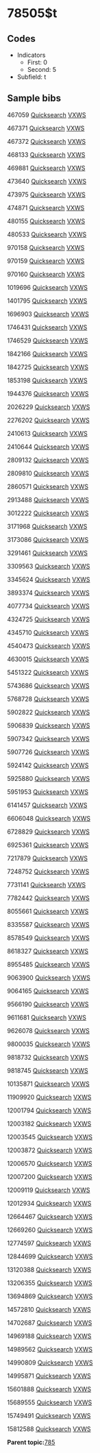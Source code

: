 # 78505$t

## Codes

-   Indicators
    -   First: 0
    -   Second: 5
-   Subfield: t

## Sample bibs

467059 [Quicksearch](https://search.library.yale.edu/catalog/467059) [VXWS](http://prodorbis.library.yale.edu:7014/vxws/GetHoldingsService?bibId=467059)

467371 [Quicksearch](https://search.library.yale.edu/catalog/467371) [VXWS](http://prodorbis.library.yale.edu:7014/vxws/GetHoldingsService?bibId=467371)

467372 [Quicksearch](https://search.library.yale.edu/catalog/467372) [VXWS](http://prodorbis.library.yale.edu:7014/vxws/GetHoldingsService?bibId=467372)

468133 [Quicksearch](https://search.library.yale.edu/catalog/468133) [VXWS](http://prodorbis.library.yale.edu:7014/vxws/GetHoldingsService?bibId=468133)

469881 [Quicksearch](https://search.library.yale.edu/catalog/469881) [VXWS](http://prodorbis.library.yale.edu:7014/vxws/GetHoldingsService?bibId=469881)

473640 [Quicksearch](https://search.library.yale.edu/catalog/473640) [VXWS](http://prodorbis.library.yale.edu:7014/vxws/GetHoldingsService?bibId=473640)

473975 [Quicksearch](https://search.library.yale.edu/catalog/473975) [VXWS](http://prodorbis.library.yale.edu:7014/vxws/GetHoldingsService?bibId=473975)

474871 [Quicksearch](https://search.library.yale.edu/catalog/474871) [VXWS](http://prodorbis.library.yale.edu:7014/vxws/GetHoldingsService?bibId=474871)

480155 [Quicksearch](https://search.library.yale.edu/catalog/480155) [VXWS](http://prodorbis.library.yale.edu:7014/vxws/GetHoldingsService?bibId=480155)

480533 [Quicksearch](https://search.library.yale.edu/catalog/480533) [VXWS](http://prodorbis.library.yale.edu:7014/vxws/GetHoldingsService?bibId=480533)

970158 [Quicksearch](https://search.library.yale.edu/catalog/970158) [VXWS](http://prodorbis.library.yale.edu:7014/vxws/GetHoldingsService?bibId=970158)

970159 [Quicksearch](https://search.library.yale.edu/catalog/970159) [VXWS](http://prodorbis.library.yale.edu:7014/vxws/GetHoldingsService?bibId=970159)

970160 [Quicksearch](https://search.library.yale.edu/catalog/970160) [VXWS](http://prodorbis.library.yale.edu:7014/vxws/GetHoldingsService?bibId=970160)

1019696 [Quicksearch](https://search.library.yale.edu/catalog/1019696) [VXWS](http://prodorbis.library.yale.edu:7014/vxws/GetHoldingsService?bibId=1019696)

1401795 [Quicksearch](https://search.library.yale.edu/catalog/1401795) [VXWS](http://prodorbis.library.yale.edu:7014/vxws/GetHoldingsService?bibId=1401795)

1696903 [Quicksearch](https://search.library.yale.edu/catalog/1696903) [VXWS](http://prodorbis.library.yale.edu:7014/vxws/GetHoldingsService?bibId=1696903)

1746431 [Quicksearch](https://search.library.yale.edu/catalog/1746431) [VXWS](http://prodorbis.library.yale.edu:7014/vxws/GetHoldingsService?bibId=1746431)

1746529 [Quicksearch](https://search.library.yale.edu/catalog/1746529) [VXWS](http://prodorbis.library.yale.edu:7014/vxws/GetHoldingsService?bibId=1746529)

1842166 [Quicksearch](https://search.library.yale.edu/catalog/1842166) [VXWS](http://prodorbis.library.yale.edu:7014/vxws/GetHoldingsService?bibId=1842166)

1842725 [Quicksearch](https://search.library.yale.edu/catalog/1842725) [VXWS](http://prodorbis.library.yale.edu:7014/vxws/GetHoldingsService?bibId=1842725)

1853198 [Quicksearch](https://search.library.yale.edu/catalog/1853198) [VXWS](http://prodorbis.library.yale.edu:7014/vxws/GetHoldingsService?bibId=1853198)

1944376 [Quicksearch](https://search.library.yale.edu/catalog/1944376) [VXWS](http://prodorbis.library.yale.edu:7014/vxws/GetHoldingsService?bibId=1944376)

2026229 [Quicksearch](https://search.library.yale.edu/catalog/2026229) [VXWS](http://prodorbis.library.yale.edu:7014/vxws/GetHoldingsService?bibId=2026229)

2276202 [Quicksearch](https://search.library.yale.edu/catalog/2276202) [VXWS](http://prodorbis.library.yale.edu:7014/vxws/GetHoldingsService?bibId=2276202)

2410613 [Quicksearch](https://search.library.yale.edu/catalog/2410613) [VXWS](http://prodorbis.library.yale.edu:7014/vxws/GetHoldingsService?bibId=2410613)

2410644 [Quicksearch](https://search.library.yale.edu/catalog/2410644) [VXWS](http://prodorbis.library.yale.edu:7014/vxws/GetHoldingsService?bibId=2410644)

2809132 [Quicksearch](https://search.library.yale.edu/catalog/2809132) [VXWS](http://prodorbis.library.yale.edu:7014/vxws/GetHoldingsService?bibId=2809132)

2809810 [Quicksearch](https://search.library.yale.edu/catalog/2809810) [VXWS](http://prodorbis.library.yale.edu:7014/vxws/GetHoldingsService?bibId=2809810)

2860571 [Quicksearch](https://search.library.yale.edu/catalog/2860571) [VXWS](http://prodorbis.library.yale.edu:7014/vxws/GetHoldingsService?bibId=2860571)

2913488 [Quicksearch](https://search.library.yale.edu/catalog/2913488) [VXWS](http://prodorbis.library.yale.edu:7014/vxws/GetHoldingsService?bibId=2913488)

3012222 [Quicksearch](https://search.library.yale.edu/catalog/3012222) [VXWS](http://prodorbis.library.yale.edu:7014/vxws/GetHoldingsService?bibId=3012222)

3171968 [Quicksearch](https://search.library.yale.edu/catalog/3171968) [VXWS](http://prodorbis.library.yale.edu:7014/vxws/GetHoldingsService?bibId=3171968)

3173086 [Quicksearch](https://search.library.yale.edu/catalog/3173086) [VXWS](http://prodorbis.library.yale.edu:7014/vxws/GetHoldingsService?bibId=3173086)

3291461 [Quicksearch](https://search.library.yale.edu/catalog/3291461) [VXWS](http://prodorbis.library.yale.edu:7014/vxws/GetHoldingsService?bibId=3291461)

3309563 [Quicksearch](https://search.library.yale.edu/catalog/3309563) [VXWS](http://prodorbis.library.yale.edu:7014/vxws/GetHoldingsService?bibId=3309563)

3345624 [Quicksearch](https://search.library.yale.edu/catalog/3345624) [VXWS](http://prodorbis.library.yale.edu:7014/vxws/GetHoldingsService?bibId=3345624)

3893374 [Quicksearch](https://search.library.yale.edu/catalog/3893374) [VXWS](http://prodorbis.library.yale.edu:7014/vxws/GetHoldingsService?bibId=3893374)

4077734 [Quicksearch](https://search.library.yale.edu/catalog/4077734) [VXWS](http://prodorbis.library.yale.edu:7014/vxws/GetHoldingsService?bibId=4077734)

4324725 [Quicksearch](https://search.library.yale.edu/catalog/4324725) [VXWS](http://prodorbis.library.yale.edu:7014/vxws/GetHoldingsService?bibId=4324725)

4345710 [Quicksearch](https://search.library.yale.edu/catalog/4345710) [VXWS](http://prodorbis.library.yale.edu:7014/vxws/GetHoldingsService?bibId=4345710)

4540473 [Quicksearch](https://search.library.yale.edu/catalog/4540473) [VXWS](http://prodorbis.library.yale.edu:7014/vxws/GetHoldingsService?bibId=4540473)

4630015 [Quicksearch](https://search.library.yale.edu/catalog/4630015) [VXWS](http://prodorbis.library.yale.edu:7014/vxws/GetHoldingsService?bibId=4630015)

5451322 [Quicksearch](https://search.library.yale.edu/catalog/5451322) [VXWS](http://prodorbis.library.yale.edu:7014/vxws/GetHoldingsService?bibId=5451322)

5743686 [Quicksearch](https://search.library.yale.edu/catalog/5743686) [VXWS](http://prodorbis.library.yale.edu:7014/vxws/GetHoldingsService?bibId=5743686)

5768728 [Quicksearch](https://search.library.yale.edu/catalog/5768728) [VXWS](http://prodorbis.library.yale.edu:7014/vxws/GetHoldingsService?bibId=5768728)

5902822 [Quicksearch](https://search.library.yale.edu/catalog/5902822) [VXWS](http://prodorbis.library.yale.edu:7014/vxws/GetHoldingsService?bibId=5902822)

5906839 [Quicksearch](https://search.library.yale.edu/catalog/5906839) [VXWS](http://prodorbis.library.yale.edu:7014/vxws/GetHoldingsService?bibId=5906839)

5907342 [Quicksearch](https://search.library.yale.edu/catalog/5907342) [VXWS](http://prodorbis.library.yale.edu:7014/vxws/GetHoldingsService?bibId=5907342)

5907726 [Quicksearch](https://search.library.yale.edu/catalog/5907726) [VXWS](http://prodorbis.library.yale.edu:7014/vxws/GetHoldingsService?bibId=5907726)

5924142 [Quicksearch](https://search.library.yale.edu/catalog/5924142) [VXWS](http://prodorbis.library.yale.edu:7014/vxws/GetHoldingsService?bibId=5924142)

5925880 [Quicksearch](https://search.library.yale.edu/catalog/5925880) [VXWS](http://prodorbis.library.yale.edu:7014/vxws/GetHoldingsService?bibId=5925880)

5951953 [Quicksearch](https://search.library.yale.edu/catalog/5951953) [VXWS](http://prodorbis.library.yale.edu:7014/vxws/GetHoldingsService?bibId=5951953)

6141457 [Quicksearch](https://search.library.yale.edu/catalog/6141457) [VXWS](http://prodorbis.library.yale.edu:7014/vxws/GetHoldingsService?bibId=6141457)

6606048 [Quicksearch](https://search.library.yale.edu/catalog/6606048) [VXWS](http://prodorbis.library.yale.edu:7014/vxws/GetHoldingsService?bibId=6606048)

6728829 [Quicksearch](https://search.library.yale.edu/catalog/6728829) [VXWS](http://prodorbis.library.yale.edu:7014/vxws/GetHoldingsService?bibId=6728829)

6925361 [Quicksearch](https://search.library.yale.edu/catalog/6925361) [VXWS](http://prodorbis.library.yale.edu:7014/vxws/GetHoldingsService?bibId=6925361)

7217879 [Quicksearch](https://search.library.yale.edu/catalog/7217879) [VXWS](http://prodorbis.library.yale.edu:7014/vxws/GetHoldingsService?bibId=7217879)

7248752 [Quicksearch](https://search.library.yale.edu/catalog/7248752) [VXWS](http://prodorbis.library.yale.edu:7014/vxws/GetHoldingsService?bibId=7248752)

7731141 [Quicksearch](https://search.library.yale.edu/catalog/7731141) [VXWS](http://prodorbis.library.yale.edu:7014/vxws/GetHoldingsService?bibId=7731141)

7782442 [Quicksearch](https://search.library.yale.edu/catalog/7782442) [VXWS](http://prodorbis.library.yale.edu:7014/vxws/GetHoldingsService?bibId=7782442)

8055661 [Quicksearch](https://search.library.yale.edu/catalog/8055661) [VXWS](http://prodorbis.library.yale.edu:7014/vxws/GetHoldingsService?bibId=8055661)

8335587 [Quicksearch](https://search.library.yale.edu/catalog/8335587) [VXWS](http://prodorbis.library.yale.edu:7014/vxws/GetHoldingsService?bibId=8335587)

8578549 [Quicksearch](https://search.library.yale.edu/catalog/8578549) [VXWS](http://prodorbis.library.yale.edu:7014/vxws/GetHoldingsService?bibId=8578549)

8618327 [Quicksearch](https://search.library.yale.edu/catalog/8618327) [VXWS](http://prodorbis.library.yale.edu:7014/vxws/GetHoldingsService?bibId=8618327)

8955485 [Quicksearch](https://search.library.yale.edu/catalog/8955485) [VXWS](http://prodorbis.library.yale.edu:7014/vxws/GetHoldingsService?bibId=8955485)

9063900 [Quicksearch](https://search.library.yale.edu/catalog/9063900) [VXWS](http://prodorbis.library.yale.edu:7014/vxws/GetHoldingsService?bibId=9063900)

9064165 [Quicksearch](https://search.library.yale.edu/catalog/9064165) [VXWS](http://prodorbis.library.yale.edu:7014/vxws/GetHoldingsService?bibId=9064165)

9566190 [Quicksearch](https://search.library.yale.edu/catalog/9566190) [VXWS](http://prodorbis.library.yale.edu:7014/vxws/GetHoldingsService?bibId=9566190)

9611681 [Quicksearch](https://search.library.yale.edu/catalog/9611681) [VXWS](http://prodorbis.library.yale.edu:7014/vxws/GetHoldingsService?bibId=9611681)

9626078 [Quicksearch](https://search.library.yale.edu/catalog/9626078) [VXWS](http://prodorbis.library.yale.edu:7014/vxws/GetHoldingsService?bibId=9626078)

9800035 [Quicksearch](https://search.library.yale.edu/catalog/9800035) [VXWS](http://prodorbis.library.yale.edu:7014/vxws/GetHoldingsService?bibId=9800035)

9818732 [Quicksearch](https://search.library.yale.edu/catalog/9818732) [VXWS](http://prodorbis.library.yale.edu:7014/vxws/GetHoldingsService?bibId=9818732)

9818745 [Quicksearch](https://search.library.yale.edu/catalog/9818745) [VXWS](http://prodorbis.library.yale.edu:7014/vxws/GetHoldingsService?bibId=9818745)

10135871 [Quicksearch](https://search.library.yale.edu/catalog/10135871) [VXWS](http://prodorbis.library.yale.edu:7014/vxws/GetHoldingsService?bibId=10135871)

11909920 [Quicksearch](https://search.library.yale.edu/catalog/11909920) [VXWS](http://prodorbis.library.yale.edu:7014/vxws/GetHoldingsService?bibId=11909920)

12001794 [Quicksearch](https://search.library.yale.edu/catalog/12001794) [VXWS](http://prodorbis.library.yale.edu:7014/vxws/GetHoldingsService?bibId=12001794)

12003182 [Quicksearch](https://search.library.yale.edu/catalog/12003182) [VXWS](http://prodorbis.library.yale.edu:7014/vxws/GetHoldingsService?bibId=12003182)

12003545 [Quicksearch](https://search.library.yale.edu/catalog/12003545) [VXWS](http://prodorbis.library.yale.edu:7014/vxws/GetHoldingsService?bibId=12003545)

12003872 [Quicksearch](https://search.library.yale.edu/catalog/12003872) [VXWS](http://prodorbis.library.yale.edu:7014/vxws/GetHoldingsService?bibId=12003872)

12006570 [Quicksearch](https://search.library.yale.edu/catalog/12006570) [VXWS](http://prodorbis.library.yale.edu:7014/vxws/GetHoldingsService?bibId=12006570)

12007200 [Quicksearch](https://search.library.yale.edu/catalog/12007200) [VXWS](http://prodorbis.library.yale.edu:7014/vxws/GetHoldingsService?bibId=12007200)

12009119 [Quicksearch](https://search.library.yale.edu/catalog/12009119) [VXWS](http://prodorbis.library.yale.edu:7014/vxws/GetHoldingsService?bibId=12009119)

12012934 [Quicksearch](https://search.library.yale.edu/catalog/12012934) [VXWS](http://prodorbis.library.yale.edu:7014/vxws/GetHoldingsService?bibId=12012934)

12664467 [Quicksearch](https://search.library.yale.edu/catalog/12664467) [VXWS](http://prodorbis.library.yale.edu:7014/vxws/GetHoldingsService?bibId=12664467)

12669260 [Quicksearch](https://search.library.yale.edu/catalog/12669260) [VXWS](http://prodorbis.library.yale.edu:7014/vxws/GetHoldingsService?bibId=12669260)

12774597 [Quicksearch](https://search.library.yale.edu/catalog/12774597) [VXWS](http://prodorbis.library.yale.edu:7014/vxws/GetHoldingsService?bibId=12774597)

12844699 [Quicksearch](https://search.library.yale.edu/catalog/12844699) [VXWS](http://prodorbis.library.yale.edu:7014/vxws/GetHoldingsService?bibId=12844699)

13120388 [Quicksearch](https://search.library.yale.edu/catalog/13120388) [VXWS](http://prodorbis.library.yale.edu:7014/vxws/GetHoldingsService?bibId=13120388)

13206355 [Quicksearch](https://search.library.yale.edu/catalog/13206355) [VXWS](http://prodorbis.library.yale.edu:7014/vxws/GetHoldingsService?bibId=13206355)

13694869 [Quicksearch](https://search.library.yale.edu/catalog/13694869) [VXWS](http://prodorbis.library.yale.edu:7014/vxws/GetHoldingsService?bibId=13694869)

14572810 [Quicksearch](https://search.library.yale.edu/catalog/14572810) [VXWS](http://prodorbis.library.yale.edu:7014/vxws/GetHoldingsService?bibId=14572810)

14702687 [Quicksearch](https://search.library.yale.edu/catalog/14702687) [VXWS](http://prodorbis.library.yale.edu:7014/vxws/GetHoldingsService?bibId=14702687)

14969188 [Quicksearch](https://search.library.yale.edu/catalog/14969188) [VXWS](http://prodorbis.library.yale.edu:7014/vxws/GetHoldingsService?bibId=14969188)

14989562 [Quicksearch](https://search.library.yale.edu/catalog/14989562) [VXWS](http://prodorbis.library.yale.edu:7014/vxws/GetHoldingsService?bibId=14989562)

14990809 [Quicksearch](https://search.library.yale.edu/catalog/14990809) [VXWS](http://prodorbis.library.yale.edu:7014/vxws/GetHoldingsService?bibId=14990809)

14995871 [Quicksearch](https://search.library.yale.edu/catalog/14995871) [VXWS](http://prodorbis.library.yale.edu:7014/vxws/GetHoldingsService?bibId=14995871)

15601888 [Quicksearch](https://search.library.yale.edu/catalog/15601888) [VXWS](http://prodorbis.library.yale.edu:7014/vxws/GetHoldingsService?bibId=15601888)

15689555 [Quicksearch](https://search.library.yale.edu/catalog/15689555) [VXWS](http://prodorbis.library.yale.edu:7014/vxws/GetHoldingsService?bibId=15689555)

15749491 [Quicksearch](https://search.library.yale.edu/catalog/15749491) [VXWS](http://prodorbis.library.yale.edu:7014/vxws/GetHoldingsService?bibId=15749491)

15812588 [Quicksearch](https://search.library.yale.edu/catalog/15812588) [VXWS](http://prodorbis.library.yale.edu:7014/vxws/GetHoldingsService?bibId=15812588)

**Parent topic:**[785](../../tags/785/785.md)

